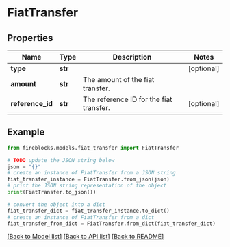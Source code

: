 # FiatTransfer


## Properties

Name | Type | Description | Notes
------------ | ------------- | ------------- | -------------
**type** | **str** |  | [optional] 
**amount** | **str** | The amount of the fiat transfer. | 
**reference_id** | **str** | The reference ID for the fiat transfer. | [optional] 

## Example

```python
from fireblocks.models.fiat_transfer import FiatTransfer

# TODO update the JSON string below
json = "{}"
# create an instance of FiatTransfer from a JSON string
fiat_transfer_instance = FiatTransfer.from_json(json)
# print the JSON string representation of the object
print(FiatTransfer.to_json())

# convert the object into a dict
fiat_transfer_dict = fiat_transfer_instance.to_dict()
# create an instance of FiatTransfer from a dict
fiat_transfer_from_dict = FiatTransfer.from_dict(fiat_transfer_dict)
```
[[Back to Model list]](../README.md#documentation-for-models) [[Back to API list]](../README.md#documentation-for-api-endpoints) [[Back to README]](../README.md)


